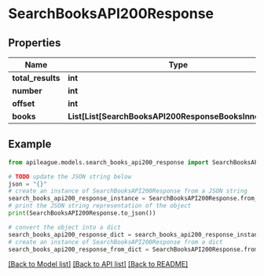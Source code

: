 # SearchBooksAPI200Response


## Properties

Name | Type | Description | Notes
------------ | ------------- | ------------- | -------------
**total_results** | **int** |  | [optional] 
**number** | **int** |  | [optional] 
**offset** | **int** |  | [optional] 
**books** | **List[List[SearchBooksAPI200ResponseBooksInnerInner]]** |  | [optional] 

## Example

```python
from apileague.models.search_books_api200_response import SearchBooksAPI200Response

# TODO update the JSON string below
json = "{}"
# create an instance of SearchBooksAPI200Response from a JSON string
search_books_api200_response_instance = SearchBooksAPI200Response.from_json(json)
# print the JSON string representation of the object
print(SearchBooksAPI200Response.to_json())

# convert the object into a dict
search_books_api200_response_dict = search_books_api200_response_instance.to_dict()
# create an instance of SearchBooksAPI200Response from a dict
search_books_api200_response_from_dict = SearchBooksAPI200Response.from_dict(search_books_api200_response_dict)
```
[[Back to Model list]](../README.md#documentation-for-models) [[Back to API list]](../README.md#documentation-for-api-endpoints) [[Back to README]](../README.md)


